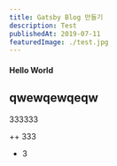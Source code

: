 ```yaml
---
title: Gatsby Blog 만들기
description: Test
publishedAt: 2019-07-11
featuredImage: ./test.jpg
---
```


#### Hello World

## qwewqewqeqw

333333

++ 333

- 3
